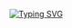 [![Typing SVG](https://readme-typing-svg.herokuapp.com?font=&color=1D35F7&size=26&center=true&vCenter=true&lines=Hi!!+It's+Mohit)](https://git.io/typing-svg)
